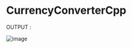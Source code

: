 # CurrencyConverterCpp
 
OUTPUT : 


![image](https://github.com/user-attachments/assets/d955f74f-8b7d-4d41-b70a-328048a0fced)

